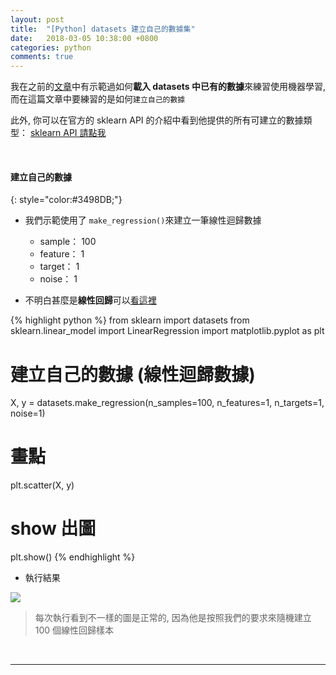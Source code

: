 ```yaml
---
layout: post
title:  "[Python] datasets 建立自己的數據集"
date:   2018-03-05 10:38:00 +0800
categories: python
comments: true
---
```

我在之前的[文章](https://wenyuangg.github.io/python/2018/03/04/python-knn.html)中有示範過如何**載入 datasets 中已有的數據**來練習使用機器學習, 而在這篇文章中要練習的是如何`建立自己的數據`

此外, 你可以在官方的 sklearn API 的介紹中看到他提供的所有可建立的數據類型： [sklearn API 請點我](http://scikit-learn.org/stable/modules/classes.html#module-sklearn.datasets)

<br/>

#### 建立自己的數據
{: style="color:#3498DB;"}

- 我們示範使用了 `make_regression()`來建立一筆線性迴歸數據
    - sample： 100
    - feature： 1
    - target： 1
    - noise： 1

- 不明白甚麼是**線性回歸**可以[看這裡](https://zh.wikipedia.org/wiki/%E7%B7%9A%E6%80%A7%E5%9B%9E%E6%AD%B8)

{% highlight python %}
from sklearn import datasets
from sklearn.linear_model import LinearRegression
import matplotlib.pyplot as plt

# 建立自己的數據 (線性迴歸數據)
X, y = datasets.make_regression(n_samples=100, n_features=1, n_targets=1, noise=1)

# 畫點
plt.scatter(X, y)

# show 出圖
plt.show()
{% endhighlight %}

- 執行結果

![](https://i.imgur.com/R6mREqS.png)

> 每次執行看到不一樣的圖是正常的, 因為他是按照我們的要求來隨機建立 100 個線性回歸樣本

<br/>

---

